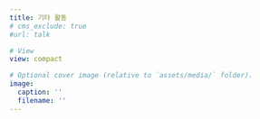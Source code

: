 ```yaml
---
title: 기타 활동
# cms_exclude: true
#url: talk

# View
view: compact

# Optional cover image (relative to `assets/media/` folder).
image:
  caption: ''
  filename: ''
---
```

